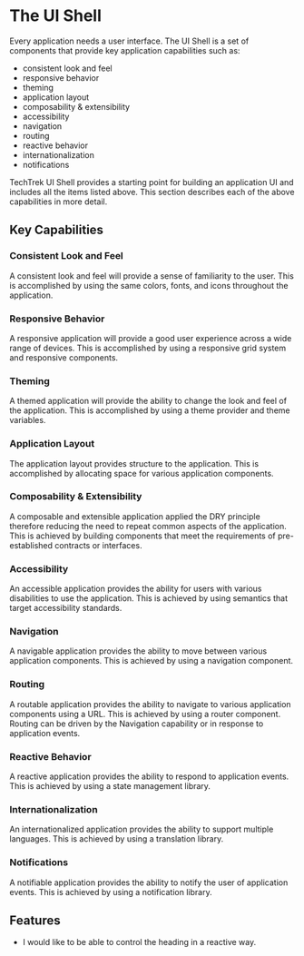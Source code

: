 # The UI Shell

Every application needs a user interface. The UI Shell is a set of components that provide key application capabilities such as:
- consistent look and feel
- responsive behavior
- theming
- application layout
- composability & extensibility
- accessibility
- navigation
- routing
- reactive behavior
- internationalization
- notifications

TechTrek UI Shell provides a starting point for building an application UI and includes all the items listed above. This section describes each of the above capabilities in more detail.

## Key Capabilities

### Consistent Look and Feel

A consistent look and feel will provide a sense of familiarity to the user. This is accomplished by using the same colors, fonts, and icons throughout the application.

### Responsive Behavior

A responsive application will provide a good user experience across a wide range of devices. This is accomplished by using a responsive grid system and responsive components.

### Theming

A themed application will provide the ability to change the look and feel of the application. This is accomplished by using a theme provider and theme variables.

### Application Layout

The application layout provides structure to the application. This is accomplished by allocating space for various application components.

### Composability & Extensibility

A composable and extensible application applied the DRY principle therefore reducing the need to repeat common aspects of the application. This is achieved by building components that meet the requirements of pre-established contracts or interfaces.

### Accessibility

An accessible application provides the ability for users with various disabilities to use the application. This is achieved by using semantics that target accessibility standards.

### Navigation

A navigable application provides the ability to move between various application components. This is achieved by using a navigation component.

### Routing

A routable application provides the ability to navigate to various application components using a URL. This is achieved by using a router component. Routing can be driven by the Navigation capability or in response to application events.

### Reactive Behavior

A reactive application provides the ability to respond to application events. This is achieved by using a state management library.

### Internationalization

An internationalized application provides the ability to support multiple languages. This is achieved by using a translation library.

### Notifications

A notifiable application provides the ability to notify the user of application events. This is achieved by using a notification library.

## Features

- I would like to be able to control the heading in a reactive way.




